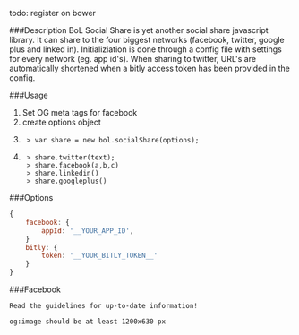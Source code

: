 todo: register on bower




###Description
BoL Social Share is yet another social share javascript library. It can share to the four biggest networks (facebook, twitter, google plus and linked in). Initializiation is done through a config file with settings for every network (eg. app id's). When sharing to twitter, URL's are automatically shortened when a bitly access token has been provided in the config.


###Usage

1. Set OG meta tags for facebook
2. create options object
3.      > var share = new bol.socialShare(options);
4.      > share.twitter(text);
        > share.facebook(a,b,c)
        > share.linkedin()
        > share.googleplus()

###Options
```javascript
{
    facebook: {
        appId: '__YOUR_APP_ID',
    }
    bitly: {
        token: '__YOUR_BITLY_TOKEN__'
    }
}
```


###Facebook

    Read the guidelines for up-to-date information!

    og:image should be at least 1200x630 px
